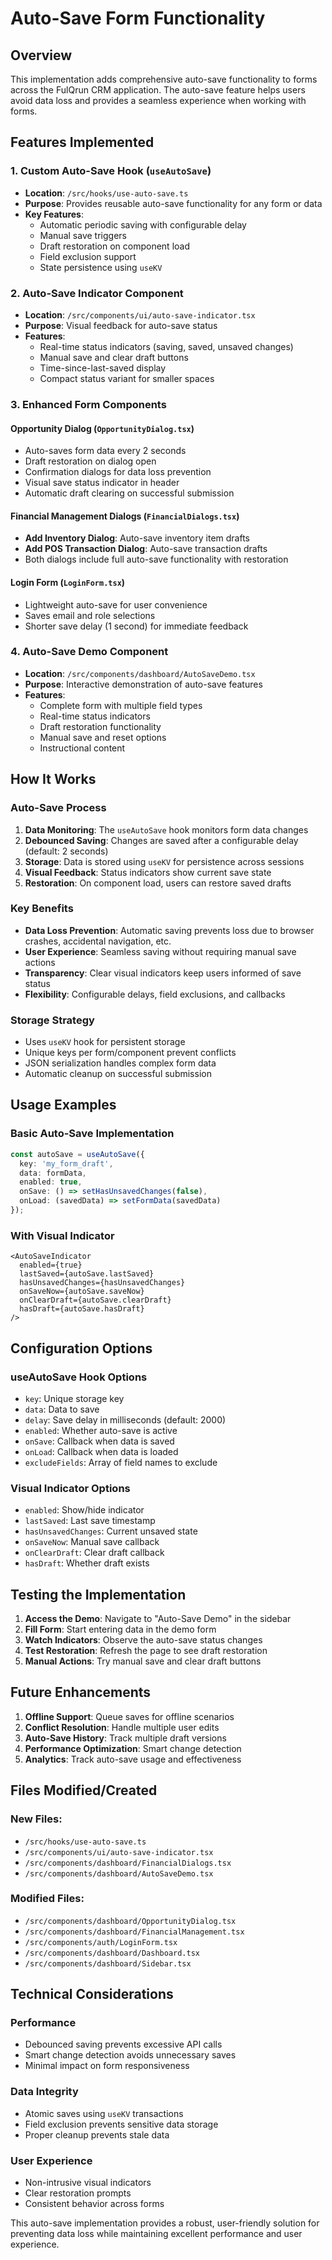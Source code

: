 # Auto-Save Form Functionality

## Overview

This implementation adds comprehensive auto-save functionality to forms across the FulQrun CRM application. The auto-save feature helps users avoid data loss and provides a seamless experience when working with forms.

## Features Implemented

### 1. Custom Auto-Save Hook (`useAutoSave`)
- **Location**: `/src/hooks/use-auto-save.ts`
- **Purpose**: Provides reusable auto-save functionality for any form or data
- **Key Features**:
  - Automatic periodic saving with configurable delay
  - Manual save triggers
  - Draft restoration on component load
  - Field exclusion support
  - State persistence using `useKV`

### 2. Auto-Save Indicator Component
- **Location**: `/src/components/ui/auto-save-indicator.tsx`
- **Purpose**: Visual feedback for auto-save status
- **Features**:
  - Real-time status indicators (saving, saved, unsaved changes)
  - Manual save and clear draft buttons
  - Time-since-last-saved display
  - Compact status variant for smaller spaces

### 3. Enhanced Form Components

#### Opportunity Dialog (`OpportunityDialog.tsx`)
- Auto-saves form data every 2 seconds
- Draft restoration on dialog open
- Confirmation dialogs for data loss prevention
- Visual save status indicator in header
- Automatic draft clearing on successful submission

#### Financial Management Dialogs (`FinancialDialogs.tsx`)
- **Add Inventory Dialog**: Auto-save inventory item drafts
- **Add POS Transaction Dialog**: Auto-save transaction drafts
- Both dialogs include full auto-save functionality with restoration

#### Login Form (`LoginForm.tsx`)
- Lightweight auto-save for user convenience
- Saves email and role selections
- Shorter save delay (1 second) for immediate feedback

### 4. Auto-Save Demo Component
- **Location**: `/src/components/dashboard/AutoSaveDemo.tsx`
- **Purpose**: Interactive demonstration of auto-save features
- **Features**:
  - Complete form with multiple field types
  - Real-time status indicators
  - Draft restoration functionality
  - Manual save and reset options
  - Instructional content

## How It Works

### Auto-Save Process
1. **Data Monitoring**: The `useAutoSave` hook monitors form data changes
2. **Debounced Saving**: Changes are saved after a configurable delay (default: 2 seconds)
3. **Storage**: Data is stored using `useKV` for persistence across sessions
4. **Visual Feedback**: Status indicators show current save state
5. **Restoration**: On component load, users can restore saved drafts

### Key Benefits
- **Data Loss Prevention**: Automatic saving prevents loss due to browser crashes, accidental navigation, etc.
- **User Experience**: Seamless saving without requiring manual save actions
- **Transparency**: Clear visual indicators keep users informed of save status
- **Flexibility**: Configurable delays, field exclusions, and callbacks

### Storage Strategy
- Uses `useKV` hook for persistent storage
- Unique keys per form/component prevent conflicts
- JSON serialization handles complex form data
- Automatic cleanup on successful submission

## Usage Examples

### Basic Auto-Save Implementation
```typescript
const autoSave = useAutoSave({
  key: 'my_form_draft',
  data: formData,
  enabled: true,
  onSave: () => setHasUnsavedChanges(false),
  onLoad: (savedData) => setFormData(savedData)
});
```

### With Visual Indicator
```tsx
<AutoSaveIndicator
  enabled={true}
  lastSaved={autoSave.lastSaved}
  hasUnsavedChanges={hasUnsavedChanges}
  onSaveNow={autoSave.saveNow}
  onClearDraft={autoSave.clearDraft}
  hasDraft={autoSave.hasDraft}
/>
```

## Configuration Options

### useAutoSave Hook Options
- `key`: Unique storage key
- `data`: Data to save
- `delay`: Save delay in milliseconds (default: 2000)
- `enabled`: Whether auto-save is active
- `onSave`: Callback when data is saved
- `onLoad`: Callback when data is loaded
- `excludeFields`: Array of field names to exclude

### Visual Indicator Options
- `enabled`: Show/hide indicator
- `lastSaved`: Last save timestamp
- `hasUnsavedChanges`: Current unsaved state
- `onSaveNow`: Manual save callback
- `onClearDraft`: Clear draft callback
- `hasDraft`: Whether draft exists

## Testing the Implementation

1. **Access the Demo**: Navigate to "Auto-Save Demo" in the sidebar
2. **Fill Form**: Start entering data in the demo form
3. **Watch Indicators**: Observe the auto-save status changes
4. **Test Restoration**: Refresh the page to see draft restoration
5. **Manual Actions**: Try manual save and clear draft buttons

## Future Enhancements

1. **Offline Support**: Queue saves for offline scenarios
2. **Conflict Resolution**: Handle multiple user edits
3. **Auto-Save History**: Track multiple draft versions
4. **Performance Optimization**: Smart change detection
5. **Analytics**: Track auto-save usage and effectiveness

## Files Modified/Created

### New Files:
- `/src/hooks/use-auto-save.ts`
- `/src/components/ui/auto-save-indicator.tsx`
- `/src/components/dashboard/FinancialDialogs.tsx`
- `/src/components/dashboard/AutoSaveDemo.tsx`

### Modified Files:
- `/src/components/dashboard/OpportunityDialog.tsx`
- `/src/components/dashboard/FinancialManagement.tsx`
- `/src/components/auth/LoginForm.tsx`
- `/src/components/dashboard/Dashboard.tsx`
- `/src/components/dashboard/Sidebar.tsx`

## Technical Considerations

### Performance
- Debounced saving prevents excessive API calls
- Smart change detection avoids unnecessary saves
- Minimal impact on form responsiveness

### Data Integrity
- Atomic saves using `useKV` transactions
- Field exclusion prevents sensitive data storage
- Proper cleanup prevents stale data

### User Experience
- Non-intrusive visual indicators
- Clear restoration prompts
- Consistent behavior across forms

This auto-save implementation provides a robust, user-friendly solution for preventing data loss while maintaining excellent performance and user experience.